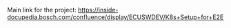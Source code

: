 
Main link for the project: https://inside-docupedia.bosch.com/confluence/display/ECUSWDEV/K8s+Setup+for+E2E 
